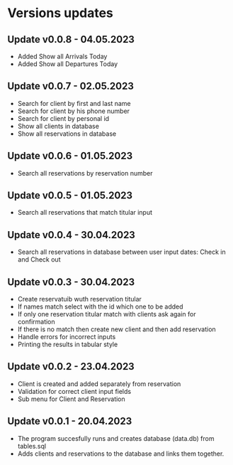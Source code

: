 # Versions updates

## Update v0.0.8 - 04.05.2023
- Added Show all Arrivals Today
- Added Show all Departures Today

## Update v0.0.7 - 02.05.2023
- Search for client by first and last name
- Search for client by his phone number
- Search for client by personal id
- Show all clients in database
- Show all reservations in database
 
## Update v0.0.6 - 01.05.2023
- Search all reservations by reservation number
 
## Update v0.0.5 - 01.05.2023
- Search all reservations that match titular input
 
## Update v0.0.4 - 30.04.2023
- Search all reservations in database between user input dates: Check in and Check out

## Update v0.0.3 - 30.04.2023
- Create reservatuib wuth reservation titular
- If names match select with the id which one to be added
- If only one reservation titular match with clients ask again for confirmation
- If there is no match then create new client and then add reservation
- Handle errors for incorrect inputs
- Printing the results in tabular style

## Update v0.0.2 - 23.04.2023
- Client is created and added separately from reservation
- Validation for correct client input fields
- Sub menu for Client and Reservation

## Update v0.0.1 - 20.04.2023
- The program succesfully runs and creates database (data.db) from tables.sql 
- Adds clients and reservations to the database and links them together.
